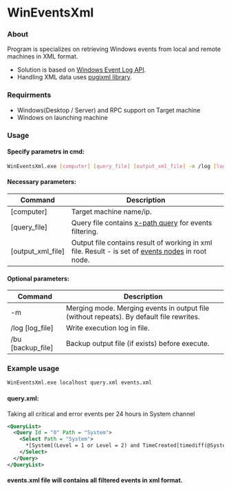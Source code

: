 # WinEventsXml

### About

Program is specializes on retrieving Windows events from local and remote machines in XML format.

* Solution is based on [Windows Event Log API](https://docs.microsoft.com/en-us/windows/win32/wes/windows-event-log).
* Handling XML data uses [pugixml library](https://pugixml.org/).

### Requirments

* Windows(Desktop / Server) and RPC support on Target machine
* Windows on launching machine

### Usage

#### Specify parametrs in cmd:

```sh
WinEventsXml.exe [computer] [query_file] [output_xml_file] -m /log [log_file] /bu [backup_file]
```
#### Necessary parameters:
| Command | Description |
| ------ | ------ |
| [computer] | Target machine name/ip. |
| [query_file] | Query file contains [x-path query](https://docs.microsoft.com/en-us/windows/win32/wes/queryschema-schema) for events filtering.
| [output_xml_file] | Output file contains result of working in xml file. Result - is set of [events nodes](https://docs.microsoft.com/en-us/windows/win32/wes/eventschema-schema) in <Events/> root node. |

#### Optional parameters:
| Command | Description |
| ------ | ------ |
| -m | Merging mode. Merging events in output file (without repeats). By default file rewrites. |
| /log [log_file] | Write execution log in file. |
| /bu [backup_file] | Backup output file (if exists) before execute. |

### Example usage
```sh
WinEventsXml.exe localhost query.xml events.xml
```
#### query.xml:
Taking all critical and error events per 24 hours in System channel
```xml
<QueryList>
  <Query Id = "0" Path = "System">
    <Select Path = "System">
      *[System[(Level = 1 or Level = 2) and TimeCreated[timediff(@SystemTime) &lt;= 86400000]]]
    </Select>
  </Query>
</QueryList>
```
#### events.xml file will contains all filtered events in xml format.
